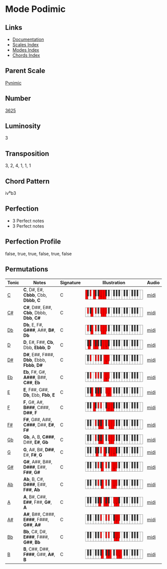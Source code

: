 # Mode Podimic

## Links

- [Documentation](README.md)
- [Scales Index](Scales.md)
- [Modes Index](Modes.md)
- [Chords Index](Chords.md)

## Parent Scale

[Pynimic](ScalePynimic.md)

## Number

[3625](https://ianring.com/musictheory/scales/3625)

## Luminosity

3

## Transposition

3, 2, 4, 1, 1, 1

## Chord Pattern

iv⁰b3

## Perfection

- 3 Perfect notes
- 3 Perfect notes

## Perfection Profile

false, true, true, false, true, false

## Permutations

| Tonic | Notes | Signature | Illustration | Audio |
|-------|-------|-----------|--------------|-------|
| [C](ModeCNaturalPodimic.md) | **C**, D#, E#, **Cbbb**, Cbb, **Dbbb**, **C** | C | ![CNaturalPodimic](ModeCNaturalPodimic.png) | [midi](https://github.com/edipermadi/music/blob/main/docs/ModeCNaturalPodimic.mid?raw=true) |
| [C#](ModeCSharpPodimic.md) | **C#**, D##, E##, **Cbb**, Dbbb, **Dbb**, **C#** | C | ![CSharpPodimic](ModeCSharpPodimic.png) | [midi](https://github.com/edipermadi/music/blob/main/docs/ModeCSharpPodimic.mid?raw=true) |
| [Db](ModeDFlatPodimic.md) | **Db**, E, F#, **G###**, A##, **B#**, **Db** | C | ![DFlatPodimic](ModeDFlatPodimic.png) | [midi](https://github.com/edipermadi/music/blob/main/docs/ModeDFlatPodimic.mid?raw=true) |
| [D](ModeDNaturalPodimic.md) | **D**, E#, F##, **Cb**, Dbb, **Ebbb**, **D** | C | ![DNaturalPodimic](ModeDNaturalPodimic.png) | [midi](https://github.com/edipermadi/music/blob/main/docs/ModeDNaturalPodimic.mid?raw=true) |
| [D#](ModeDSharpPodimic.md) | **D#**, E##, F###, **Dbb**, Ebbb, **Fbbb**, **D#** | C | ![DSharpPodimic](ModeDSharpPodimic.png) | [midi](https://github.com/edipermadi/music/blob/main/docs/ModeDSharpPodimic.mid?raw=true) |
| [Eb](ModeEFlatPodimic.md) | **Eb**, F#, G#, **A###**, B##, **C##**, **Eb** | C | ![EFlatPodimic](ModeEFlatPodimic.png) | [midi](https://github.com/edipermadi/music/blob/main/docs/ModeEFlatPodimic.mid?raw=true) |
| [E](ModeENaturalPodimic.md) | **E**, F##, G##, **Db**, Ebb, **Fbb**, **E** | C | ![ENaturalPodimic](ModeENaturalPodimic.png) | [midi](https://github.com/edipermadi/music/blob/main/docs/ModeENaturalPodimic.mid?raw=true) |
| [F](ModeFNaturalPodimic.md) | **F**, G#, A#, **B###**, C###, **D##**, **F** | C | ![FNaturalPodimic](ModeFNaturalPodimic.png) | [midi](https://github.com/edipermadi/music/blob/main/docs/ModeFNaturalPodimic.mid?raw=true) |
| [F#](ModeFSharpPodimic.md) | **F#**, G##, A##, **C###**, D##, **E#**, **F#** | C | ![FSharpPodimic](ModeFSharpPodimic.png) | [midi](https://github.com/edipermadi/music/blob/main/docs/ModeFSharpPodimic.mid?raw=true) |
| [Gb](ModeGFlatPodimic.md) | **Gb**, A, B, **C###**, D##, **E#**, **Gb** | C | ![GFlatPodimic](ModeGFlatPodimic.png) | [midi](https://github.com/edipermadi/music/blob/main/docs/ModeGFlatPodimic.mid?raw=true) |
| [G](ModeGNaturalPodimic.md) | **G**, A#, B#, **D##**, E#, **F#**, **G** | C | ![GNaturalPodimic](ModeGNaturalPodimic.png) | [midi](https://github.com/edipermadi/music/blob/main/docs/ModeGNaturalPodimic.mid?raw=true) |
| [G#](ModeGSharpPodimic.md) | **G#**, A##, B##, **D###**, E##, **F##**, **G#** | C | ![GSharpPodimic](ModeGSharpPodimic.png) | [midi](https://github.com/edipermadi/music/blob/main/docs/ModeGSharpPodimic.mid?raw=true) |
| [Ab](ModeAFlatPodimic.md) | **Ab**, B, C#, **D###**, E##, **F##**, **Ab** | C | ![AFlatPodimic](ModeAFlatPodimic.png) | [midi](https://github.com/edipermadi/music/blob/main/docs/ModeAFlatPodimic.mid?raw=true) |
| [A](ModeANaturalPodimic.md) | **A**, B#, C##, **E##**, F##, **G#**, **A** | C | ![ANaturalPodimic](ModeANaturalPodimic.png) | [midi](https://github.com/edipermadi/music/blob/main/docs/ModeANaturalPodimic.mid?raw=true) |
| [A#](ModeASharpPodimic.md) | **A#**, B##, C###, **E###**, F###, **G##**, **A#** | C | ![ASharpPodimic](ModeASharpPodimic.png) | [midi](https://github.com/edipermadi/music/blob/main/docs/ModeASharpPodimic.mid?raw=true) |
| [Bb](ModeBFlatPodimic.md) | **Bb**, C#, D#, **E###**, F###, **G##**, **Bb** | C | ![BFlatPodimic](ModeBFlatPodimic.png) | [midi](https://github.com/edipermadi/music/blob/main/docs/ModeBFlatPodimic.mid?raw=true) |
| [B](ModeBNaturalPodimic.md) | **B**, C##, D##, **F###**, G##, **A#**, **B** | C | ![BNaturalPodimic](ModeBNaturalPodimic.png) | [midi](https://github.com/edipermadi/music/blob/main/docs/ModeBNaturalPodimic.mid?raw=true) |
